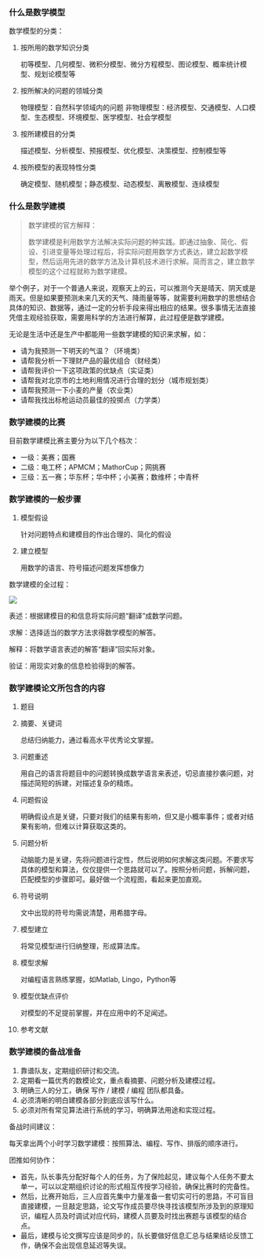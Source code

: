 ### 什么是数学模型

数学模型的分类：

1. 按所用的数学知识分类

   初等模型、几何模型、微积分模型、微分方程模型、图论模型、概率统计模型、规划论模型等

2. 按所解决的问题的领城分类

   物理模型：自然科学领域内的问题
   非物理模型：经济模型、交通模型、人口模型、生态模型、环境模型、医学模型、社会学模型

3. 按所建模目的分类

   描述模型、分析模型、预报模型、优化模型、决策模型、控制模型等

4. 按所模型的表现特性分类

   确定模型、随机模型；静态模型、动态模型、离散模型、连续模型

### 什么是数学建模

> 数学建模的官方解释：
>
> 数学建模是利用数学方法解决实际问题的种实践。即通过抽象、简化、假设、引进变量等处理过程后，将实际问题用数学方式表达，建立起数学模型，然后运用先进的数学方法及计算机技术进行求解。简而言之，建立数学模型的这个过程就称为数学建模。

举个例子，对于一个普通人来说，观察天上的云，可以推测今天是晴天、阴天或是雨天。但是如果要预测未来几天的天气、降雨量等等，就需要利用数学的思想结合具体的知识、数据等，通过一定的分析手段来得出相应的结果。很多事情无法直接凭借主观经验获取，需要用科学的方法进行解算，此过程便是数学建模。

无论是生活中还是生产中都能用一些数学建模的知识来求解，如：

+ 请为我预测一下明天的气温？（环境类）
+ 请帮我分析一下理财产品的最优组合（财经类）
+ 请帮我评价一下这项政策的优缺点（实证类）
+ 请帮我对北京市的土地利用情况进行合理的划分（城市规划类）
+ 请帮我预测一下小麦的产量（农业类）
+ 请帮我找出标枪运动员最佳的投掷点（力学类）

### 数学建模的比赛

目前数学建模比赛主要分为以下几个档次：

+ 一级：美赛；国赛
+ 二级：电工杯；APMCM；MathorCup；网挑赛
+ 三级：五一赛；华东杯；华中杯；小美赛；数维杯；中青杯

### 数学建模的一般步骤

1. 模型假设

   针对问题特点和建模目的作出合理的、简化的假设

2. 建立模型

   用数学的语言、符号描述问题发挥想像力



数学建模的全过程：

![](https://cdn.jsdelivr.net/gh/piggy925/BlogAssets@main/uPic/Math-1.jpg)

表述：根据建模目的和信息将实际问题“翻译”成数学问题。

求解：选择适当的数学方法求得数学模型的解答。

解释：将数学语言表述的解答“翻译”回实际对象。

验证：用现实对象的信息检验得到的解答。

### 数学建模论文所包含的内容

1. 题目

2. 摘要、关键词

   总结归纳能力，通过看高水平优秀论文掌握。

3. 问题重述

   用自己的语言将题目中的问题转换成数学语言来表述，切忌直接抄袭问题，对描述简短的拆建，对描述复杂的精炼。

4. 问题假设

   明确假设点是关键，只要对我们的结果有影响，但又是小概率事件；或者对结果有影响，但难以计算获取这类的。

5. 问题分析

   动脑能力是关键，先将问题进行定性，然后说明如何求解这类问题。不要求写具体的模型和算法，仅仅提供一个思路就可以了。按照分析问题，拆解问题，匹配模型的步骤即可。最好做一个流程图，看起来更加直观。

6. 符号说明

   文中出现的符号均需说清楚，用希腊字母。

7. 模型建立

   将常见模型进行归纳整理，形成算法库。

8. 模型求解

   对编程语言熟练掌握，如Matlab, Lingo，Python等

9. 模型优缺点评价

   对模型的不足提前掌握，并在应用中的不足闻述。

10. 参考文献

### 数学建模的备战准备

1. 靠谱队友，定期组织研讨和交流。
2. 定期看一篇优秀的数模论文，重点看摘要、问题分析及建模过程。
3. 明确三人的分工，确保 写作 / 建模 / 编程 团队都具备。
4. 必须清晰的明白建模各部分到底应该写什么。
5. 必须对所有常见算法进行系统的学习，明确算法用途和实现过程。

备战时间建议：

每天拿出两个小时学习数学建模：按照算法、编程、写作、排版的顺序进行。

团推如何协作：

+ 首先，队长事先分配好每个人的任务，为了保险起见，建议每个人任务不要太单一，可以以定期组织讨论的形式相互传授学习经验，确保比赛时的完备性。
+ 然后，比赛开始后，三人应首先集中力量准备一套切实可行的思路，不可盲目直接建模，一旦敲定思路，论文写作成员要尽快寻找该模型所涉及到的原理知识，编程人员及时调试对应代码，建模人员要及时找出赛题与该模型的结合点。
+ 最后，建模与论文撰写应该是同步的，队长要做好信息汇总与结果结论反馈工作，确保不会出现信息延迟等失误。

